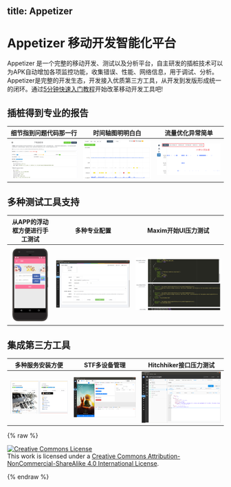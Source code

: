 title: Appetizer
---

# Appetizer 移动开发智能化平台
Appetizer 是一个完整的移动开发、测试以及分析平台，自主研发的插桩技术可以为APK自动增加各项监控功能，收集错误、性能、网络信息，用于调试、分析。 Appetizer是完整的开发生态，开发接入优质第三方工具，从开发到发版形成统一的闭环。通过[5分钟快速入门教程](get-started.html)开始改革移动开发工具吧!

## 插桩得到专业的报告
| 细节指到问题代码那一行 | 时间轴图明明白白 | 流量优化异常简单 | 
|:-----------------:| :---------------: | :--: |
|  ![](usage/reports-details.png) |![](usage/reports-timeline.png)| ![](advanced/traffic-4.png)|

## 多种测试工具支持
|  从APP的浮动框方便进行手工测试  | 多种专业配置 | Maxim开始UI压力测试 | 
|:-----------------:| :---------------: | :--: |
|  ![](usage/floating-menu.png) |![](usage/maxim-overview.png)| ![](usage/maxim-config.png)|

## 集成第三方工具
|  多种服务安装方便  | STF多设备管理 | Hitchhiker接口压力测试 | 
|:-----------------:| :---------------: | :--: |
|  ![](usage/integration-all.png) |![](usage/integration-openstf.png)| ![](usage/integration-hitchhiker.png)|

{% raw %}

<a rel="license" href="http://creativecommons.org/licenses/by-nc-sa/4.0/"><img alt="Creative Commons License" style="border-width:0" src="https://i.creativecommons.org/l/by-nc-sa/4.0/88x31.png" /></a><br />This work is licensed under a <a rel="license" href="http://creativecommons.org/licenses/by-nc-sa/4.0/">Creative Commons Attribution-NonCommercial-ShareAlike 4.0 International License</a>.

{% endraw %}
